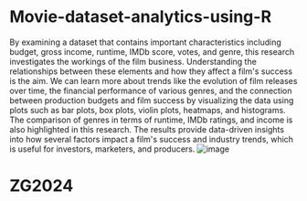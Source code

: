 # Movie-dataset-analytics-using-R

By examining a dataset that contains important characteristics including budget, gross income, runtime, IMDb score, votes, and genre, this research investigates the workings of the film business. Understanding the relationships between these elements and how they affect a film's success is the aim. We can learn more about trends like the evolution of film releases over time, the financial performance of various genres, and the connection between production budgets and film success by visualizing the data using plots such as bar plots, box plots, violin plots, heatmaps, and histograms. The comparison of genres in terms of runtime, IMDb ratings, and income is also highlighted in this research. The results provide data-driven insights into how several factors impact a film's success and industry trends, which is useful for investors, marketers, and producers.
![image](https://github.com/user-attachments/assets/9f2ad1cc-9b4d-454c-a1e3-2c8090a2cddb)
# ZG2024

